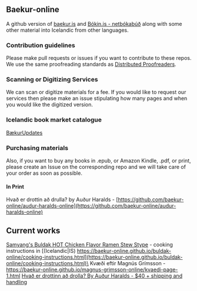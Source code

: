 ## Baekur-online
A github version of [baekur.is](https://baekur.is) and [Bókin.is - netbókabúð](https://bokin.is) along with some other material into Icelandic from other languages.

### Contribution guidelines 
Please make pull requests or issues if you want to contribute to these repos. We use the same proofreading standards as [Distributed Proofreaders](https://www.pgdp.net/c/).

### Scanning or Digitizing Services
We can scan or digitize materials for a fee. If you would like to request our services then please make an issue stipulating how many pages and when you would like the digitized version.

### Icelandic book market catalogue
[BækurUpdates](https://github.com/baekur-online/baekurupdates/)

### Purchasing materials
Also, if you want to buy any books in .epub, or Amazon Kindle, .pdf, or print, 
please create an Issue on the corresponding repo and we will take care of your order as soon as possible.

#### In Print
Hvað er drottin að drulla? by Auður Haralds - [https://github.com/baekur-online/audur-haralds-online](https://github.com/baekur-online/audur-haralds-online)

## Current works
[Samyang's Buldak HOT Chicken Flavor Ramen Stew Stype](https://samyangfoods.com) - cooking instructions in [(Icelandic|IS) https://baekur-online.github.io/buldak-online/cooking-instructions.html](https://baekur-online.github.io/buldak-online/cooking-instructions.html)\
Kvæði eftir Magnús Grímsson - https://baekur-online.github.io/magnus-grimsson-online/kvaedi-page-1.html
[Hvað er drottinn að drolla? By Auður Haralds - $40 + shipping and handling](https://github.com/baekur-online/audur-haralds-online)

<!--

**Here are some ideas to get you started:**

🙋‍♀️ A short introduction - what is your organization all about?
🌈 Contribution guidelines - how can the community get involved?
👩‍💻 Useful resources - where can the community find your docs? Is there anything else the community should know?
🍿 Fun facts - what does your team eat for breakfast?
🧙 Remember, you can do mighty things with the power of [Markdown](https://docs.github.com/github/writing-on-github/getting-started-with-writing-and-formatting-on-github/basic-writing-and-formatting-syntax)
-->
